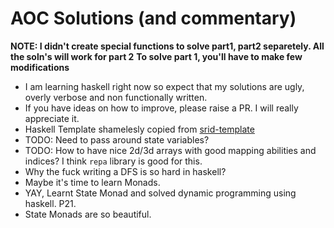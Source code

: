 # AOC Solutions (and commentary)

**NOTE: I didn't create special functions to solve part1, part2 separetely. All the soln's will work for part 2**
**To solve part 1, you'll have to make few modifications**

- I am learning haskell right now so expect that my solutions are ugly, overly verbose and non functionally written.
- If you have ideas on how to improve, please raise a PR. I will really appreciate it.
- Haskell Template shamelesly copied from [srid-template](https://github.com/srid/haskell-template)
- TODO: Need to pass around state variables?
- TODO: How to have nice 2d/3d arrays with good mapping abilities and indices? I think `repa` library is good for this.
- Why the fuck writing a DFS is so hard in haskell?
- Maybe it's time to learn Monads.
- YAY, Learnt State Monad and solved dynamic programming using haskell. P21.
- State Monads are so beautiful.

